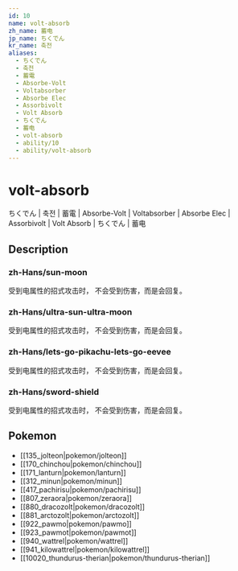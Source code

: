 ```yaml
---
id: 10
name: volt-absorb
zh_name: 蓄电
jp_name: ちくでん
kr_name: 축전
aliases:
  - ちくでん
  - 축전
  - 蓄電
  - Absorbe-Volt
  - Voltabsorber
  - Absorbe Elec
  - Assorbivolt
  - Volt Absorb
  - ちくでん
  - 蓄电
  - volt-absorb
  - ability/10
  - ability/volt-absorb
---
```

# volt-absorb

ちくでん | 축전 | 蓄電 | Absorbe-Volt | Voltabsorber | Absorbe Elec | Assorbivolt | Volt Absorb | ちくでん | 蓄电

## Description

### zh-Hans/sun-moon

受到电属性的招式攻击时，
不会受到伤害，而是会回复。

### zh-Hans/ultra-sun-ultra-moon

受到电属性的招式攻击时，
不会受到伤害，而是会回复。

### zh-Hans/lets-go-pikachu-lets-go-eevee

受到电属性的招式攻击时，
不会受到伤害，而是会回复。

### zh-Hans/sword-shield

受到电属性的招式攻击时，
不会受到伤害，而是会回复。

## Pokemon

- [[135_jolteon|pokemon/jolteon]]
- [[170_chinchou|pokemon/chinchou]]
- [[171_lanturn|pokemon/lanturn]]
- [[312_minun|pokemon/minun]]
- [[417_pachirisu|pokemon/pachirisu]]
- [[807_zeraora|pokemon/zeraora]]
- [[880_dracozolt|pokemon/dracozolt]]
- [[881_arctozolt|pokemon/arctozolt]]
- [[922_pawmo|pokemon/pawmo]]
- [[923_pawmot|pokemon/pawmot]]
- [[940_wattrel|pokemon/wattrel]]
- [[941_kilowattrel|pokemon/kilowattrel]]
- [[10020_thundurus-therian|pokemon/thundurus-therian]]

